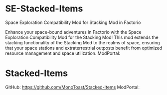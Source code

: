 # SE-Stacked-Items
Space Exploration Compatibility Mod for Stacking Mod in Factorio

Enhance your space-bound adventures in Factorio with the Space Exploration Compatibility Mod for the Stacking Mod! This mod extends the stacking functionality of the Stacking Mod to the realms of space, ensuring that your space stations and extraterrestrial outposts benefit from optimized resource management and space utilization.
ModPortal: 

# Stacked-Items
GitHub: https://github.com/MonoToast/Stacked-Items
ModPortal: 

